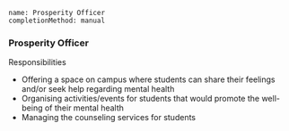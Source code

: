 ```ngMeta
name: Prosperity Officer
completionMethod: manual
```

### Prosperity Officer

Responsibilities
- Offering a space on campus where students can share their feelings and/or seek help regarding mental health
- Organising activities/events for students that would promote the well-being of their mental health
- Managing the counseling services for students